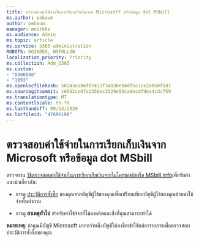 ```yaml
---
title: ตรวจสอบค่าใช้จ่ายในการเรียกเก็บเงินจาก Microsoft หรือข้อมูล dot MSbill
ms.author: pebaum
author: pebaum
manager: mnirkhe
ms.audience: Admin
ms.topic: article
ms.service: o365-administration
ROBOTS: NOINDEX, NOFOLLOW
localization_priority: Priority
ms.collection: Adm_O365
ms.custom:
- "8000008"
- "1993"
ms.openlocfilehash: 50143ea86f07412f34830e84df5c7ce2a050f5d7
ms.sourcegitcommit: c6692ce0fa1358ec3529e59ca0ecdfdea4cdc759
ms.translationtype: MT
ms.contentlocale: th-TH
ms.lasthandoff: 09/14/2020
ms.locfileid: "47696100"
---
```

# <a name="investigate-a-billing-charge-from-microsoft-or-msbill-dot-info"></a>ตรวจสอบค่าใช้จ่ายในการเรียกเก็บเงินจาก Microsoft หรือข้อมูล dot MSbill

ตรวจทาน [วิธีตรวจสอบค่าใช้จ่ายในการเรียกเก็บเงินจากไมโครซอฟท์หรือ MSbill.info](https://support.microsoft.com/help/10623/microsoft-account-investigate-billing-charge)เพื่อรับคำแนะนำเกี่ยวกับ: 

- การดู [ประวัติการสั่งซื้อ](https://account.microsoft.com/billing/orders/) ของคุณจากบัญชีผู้ใช้ของคุณเพื่อเปรียบเทียบบัญชีผู้ใช้ของคุณด้วยค่าใช้จ่ายในคำถาม

- การดู **สาเหตุทั่วไป** สำหรับค่าใช้จ่ายที่ไม่คาดคิดและสิ่งที่คุณสามารถทำได้

**หมายเหตุ**: ถ้าคุณมีบัญชี Microsoft มากกว่าหนึ่งบัญชีให้ลงชื่อเข้าใช้แต่ละรายการเพื่อตรวจสอบประวัติการสั่งซื้อของคุณ
